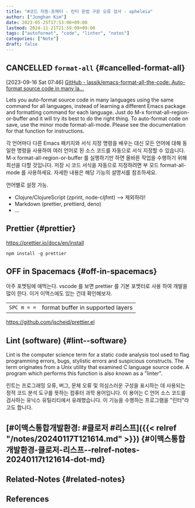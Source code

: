 ```yaml
---
title: "#코드 자동-포매터 - 린터 문법 구문 오류 검사 - apheleia"
author: ["Junghan Kim"]
date: 2023-05-25T17:53:00+09:00
lastmod: 2024-11-21T21:59:09+09:00
tags: ["autoformat", "code", "linter", "notes"]
categories: ["Note"]
draft: false
---
```


## CANCELLED `format-all` {#cancelled-format-all}

<span class="timestamp-wrapper"><span class="timestamp">[2023-09-16 Sat 07:46]</span></span> [GitHub - lassik/emacs-format-all-the-code: Auto-format source code in many la...](https://github.com/lassik/emacs-format-all-the-code)

Lets you auto-format source code in many languages using the same command for all languages, instead of learning a different Emacs package and formatting command for each language. Just do M-x format-all-region-or-buffer and it will try its best to do the right thing. To auto-format code on save, use the minor mode format-all-mode. Please see the documentation for that function for instructions.

각 언어마다 다른 Emacs 패키지와 서식 지정 명령을 배우는 대신 모든 언어에 대해 동일한 명령을 사용하여 여러 언어로 된 소스 코드를 자동으로 서식 지정할 수 있습니다. M-x format-all-region-or-buffer 를 실행하기만 하면 올바른 작업을 수행하기 위해 최선을 다할 것입니다. 저장 시 코드 서식을 자동으로 지정하려면 부 모드 format-all-mode 를 사용하세요. 자세한 내용은 해당 기능의 설명서를 참조하세요.

언어별로 설정 가능.

-   Clojure/ClojureScript (zprint, node-cljfmt) --&gt; 제외하라!
-   Markdown (prettier, prettierd, deno)
-   ...


## Prettier {#prettier}

<https://prettier.io/docs/en/install>

```text
npm install -g prettier
```


## OFF in Spacemacs {#off-in-spacemacs}

아주 포멧팅에 애먹는다. vscode 를 보면 prettier 를 기본 포멧터로 사용 하여 개발을 많이 한다. 이거 이맥스에도 있는 건데 확인해보자.

|             |                                   |
|-------------|-----------------------------------|
| `SPC m = =` | format buffer in supported layers |

<https://github.com/jscheid/prettier.el>


## Lint (software) {#lint--software}

Lint is the computer science term for a static code analysis tool used to flag programming errors, bugs, stylistic errors and suspicious constructs. The term originates from a Unix utility that examined C language source code. A program which performs this function is also known as a "linter".

린트는 프로그래밍 오류, 버그, 문체 오류 및 의심스러운 구성을 표시하는 데 사용되는 정적 코드 분석 도구를 뜻하는 컴퓨터 과학 용어입니다. 이 용어는 C 언어 소스 코드를 검사하는 유닉스 유틸리티에서 유래했습니다. 이 기능을 수행하는 프로그램을 "린터"라고도 합니다.


## [#이맥스통합개발환경: #클로저 #리스프]({{< relref "/notes/20240117T121614.md" >}}) {#이맥스통합개발환경-클로저-리스프--relref-notes-20240117t121614-dot-md}


## Related-Notes {#related-notes}

## References

<style>.csl-entry{text-indent: -1.5em; margin-left: 1.5em;}</style><div class="csl-bib-body">
</div>

